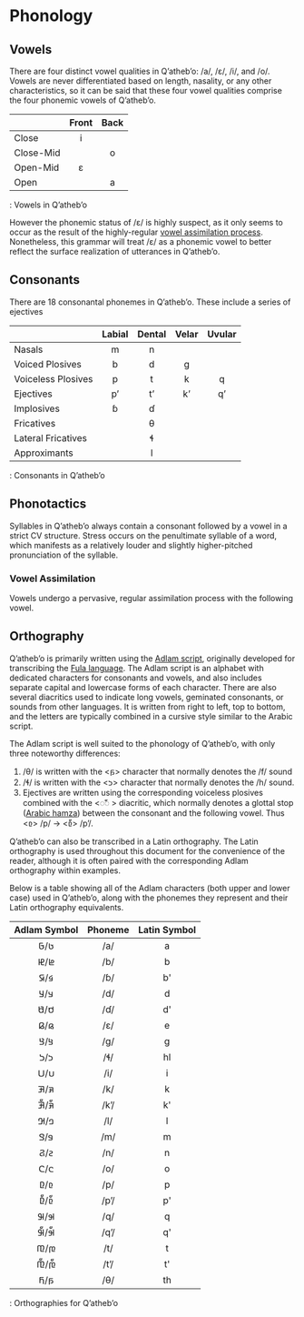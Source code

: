 # Phonology

## Vowels

There are four distinct vowel qualities in Qʼathebʼo: /a/, /ɛ/, /i/, and /o/.  Vowels are never differentiated based on length, nasality, or any other characteristics, so it can be said that these four vowel qualities comprise the four phonemic vowels of Qʼathebʼo.

|           | Front | Back |
|---        |:---:  |:---: |
| Close     | i     |      |
| Close-Mid |       | o    |
| Open-Mid  | ɛ     |      |
| Open      |       | a    |
: Vowels in Qʼathebʼo 

However the phonemic status of /ɛ/ is highly suspect, as it only seems to occur as the result of the highly-regular [vowel assimilation process](#vowel-assimilation).  Nonetheless, this grammar will treat /ɛ/ as a phonemic vowel to better reflect the surface realization of utterances in Qʼathebʼo.

## Consonants

There are 18 consonantal phonemes in Qʼathebʼo.  These include a series of ejectives

|                    | Labial | Dental | Velar | Uvular |
|---                 |:---:   |:---:   |:---:  |:---:   |
| Nasals             | m      | n      |       |        |
| Voiced Plosives    | b      | d      | g     |        |
| Voiceless Plosives | p      | t      | k     | q      |
| Ejectives          | pʼ     | tʼ     | kʼ    | qʼ     |
| Implosives         | ɓ      | ɗ      |       |        |
| Fricatives         |        | θ      |       |        |
| Lateral Fricatives |        | ɬ      |       |        |
| Approximants       |        | l      |       |        |
: Consonants in Qʼathebʼo

## Phonotactics

Syllables in Qʼathebʼo always contain a consonant followed by a vowel in a strict CV structure.  Stress occurs on the penultimate syllable of a word, which manifests as a relatively louder and slightly higher-pitched pronunciation of the syllable.

### Vowel Assimilation

Vowels undergo a pervasive, regular assimilation process with the following vowel.

## Orthography

Qʼathebʼo is primarily written using the [Adlam script](https://en.wikipedia.org/wiki/Adlam_script), originally developed for transcribing the [Fula language](https://en.wikipedia.org/wiki/Fula_language).  The Adlam script is an alphabet with dedicated characters for consonants and vowels, and also includes separate capital and lowercase forms of each character. There are also several diacritics used to indicate long vowels, geminated consonants, or sounds from other languages.  It is written from right to left, top to bottom, and the letters are typically combined in a cursive style similar to the Arabic script.

The Adlam script is well suited to the phonology of Qʼathebʼo, with only three noteworthy differences: 

1. /θ/ is written with the <𞤬> character that normally denotes the /f/ sound
1. /ɬ/ is written with the <𞤸> character that normally denotes the /h/ sound.
1. Ejectives are written using the corresponding voiceless plosives combined with the <◌𞥇 > diacritic, which normally denotes a glottal stop ([Arabic hamza](https://en.wikipedia.org/wiki/Hamza)) between the consonant and the following vowel.  Thus <𞤨> /p/ → <𞤨𞥇> /pʼ/.

Qʼathebʼo can also be transcribed in a Latin orthography.  The Latin orthography is used throughout this document for the convenience of the reader, although it is often paired with the corresponding Adlam orthography within examples.

Below is a table showing all of the Adlam characters (both upper and lower case) used in Qʼathebʼo, along with the phonemes they represent and their Latin orthography equivalents.

| Adlam Symbol | Phoneme | Latin Symbol |
|:---:         |:---:    |:---:         |
| 𞤢/𞤀          | /a/     | a            |
| 𞤦/𞤄          | /b/     | b            |
| 𞤩/𞤇          | /ɓ/     | b'           |
| 𞤣/𞤁          | /d/     | d            |
| 𞤯/𞤍          | /ɗ/     | d'           |
| 𞤫/𞤉          | /ɛ/     | e            |
| 𞤺/𞤘          | /g/     | g            |
| 𞤸/𞤖          | /ɬ/     | hl           |
| 𞤭/𞤋          | /i/     | i            |
| 𞤳/𞤑          | /k/     | k            |
| 𞤳𞥇/𞤑𞥇          | /kʼ/    | k'           |
| 𞤤/𞤂          | /l/     | l            |
| 𞤥/𞤃          | /m/     | m            |
| 𞤲/𞤐          | /n/     | n            |
| 𞤮/𞤌          | /o/     | o            |
| 𞤨/𞤆          | /p/     | p            |
| 𞤨𞥇/𞤆𞥇          | /pʼ/    | p'           |
| 𞤹/𞤗          | /q/     | q            |
| 𞤹𞥇/𞤗𞥇          | /qʼ/    | q'           |
| 𞤼/𞤚          | /t/     | t            |
| 𞤼𞥇/𞤚𞥇          | /tʼ/    | t'           |
| 𞤬/𞤊          | /θ/     | th           |
: Orthographies for Qʼathebʼo

